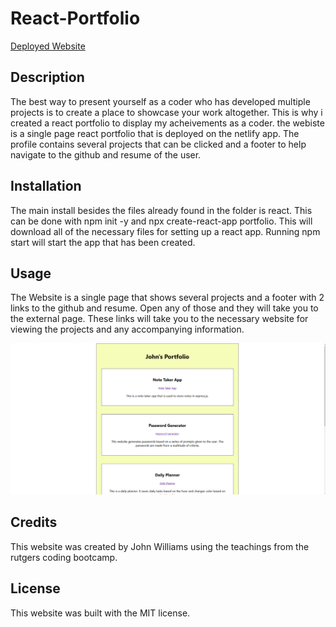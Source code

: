 # React-Portfolio

[Deployed Website](https://app.netlify.com/sites/thriving-dasik-d36565/overview)

## Description

The best way to present yourself as a coder who has developed multiple projects is to create a place to showcase your work altogether. This is why i created a react portfolio to display my acheivements as a coder. the webiste is a single page react portfolio that is deployed on the netlify app. The profile contains several projects that can be clicked and a footer to help navigate to the github and resume of the user.

## Installation

The main install besides the files already found in the folder is react. This can be done with npm init -y and npx create-react-app portfolio. This will download all of the necessary files for setting up a react app. Running npm start will start the app that has been created.

## Usage

The Website is a single page that shows several projects and a footer with 2 links to the github and resume. Open any of those and they will take you to the external page. These links will take you to the necessary website for viewing the projects and any accompanying information.

![alt text](/portfolio/src/components/images/screenshot.PNG)

## Credits

This website was created by John Williams using the teachings from the rutgers coding bootcamp.

## License

This website was built with the MIT license.

